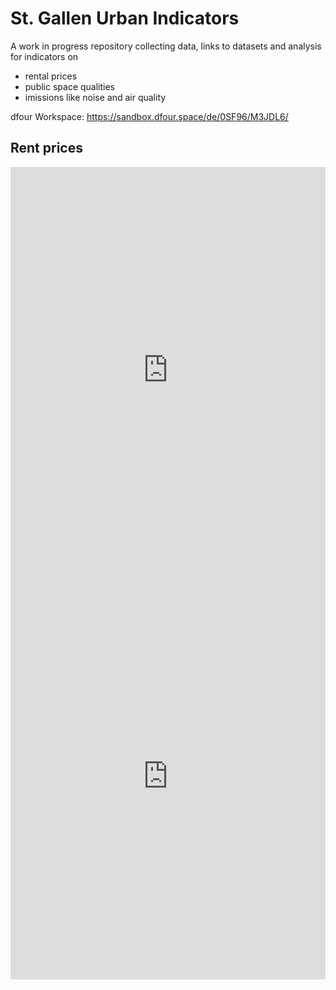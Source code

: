 # St. Gallen Urban Indicators

A work in progress repository collecting data, links to datasets and analysis for indicators on

- rental prices
- public space qualities
- imissions like noise and air quality

dfour Workspace: https://sandbox.dfour.space/de/0SF96/M3JDL6/

## Rent prices

<iframe src="https://sandbox.dfour.space/CY3JZI/" width="100%" height="650px" frameborder=0></iframe>

<iframe src="https://sandbox.dfour.space/PQL0R6/" width="100%" height="650px" frameborder=0></iframe>
